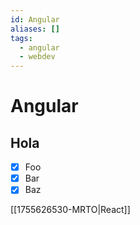 ```yaml
---
id: Angular
aliases: []
tags:
  - angular
  - webdev
---
```


# Angular

## Hola

- [x] Foo
- [x] Bar
- [x] Baz

[[1755626530-MRTO|React]]

